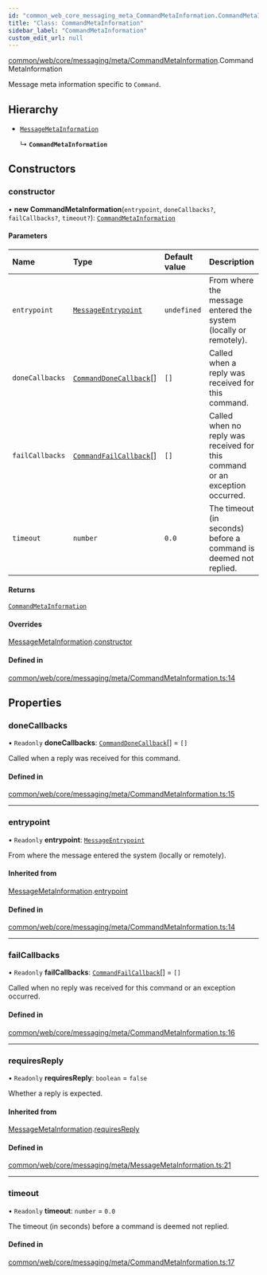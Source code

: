 ```yaml
---
id: "common_web_core_messaging_meta_CommandMetaInformation.CommandMetaInformation"
title: "Class: CommandMetaInformation"
sidebar_label: "CommandMetaInformation"
custom_edit_url: null
---
```


[common/web/core/messaging/meta/CommandMetaInformation](../modules/common_web_core_messaging_meta_CommandMetaInformation.md).CommandMetaInformation

Message meta information specific to ``Command``.

## Hierarchy

- [`MessageMetaInformation`](common_web_core_messaging_meta_MessageMetaInformation.MessageMetaInformation.md)

  ↳ **`CommandMetaInformation`**

## Constructors

### constructor

• **new CommandMetaInformation**(`entrypoint`, `doneCallbacks?`, `failCallbacks?`, `timeout?`): [`CommandMetaInformation`](common_web_core_messaging_meta_CommandMetaInformation.CommandMetaInformation.md)

#### Parameters

| Name | Type | Default value | Description |
| :------ | :------ | :------ | :------ |
| `entrypoint` | [`MessageEntrypoint`](../enums/common_web_core_messaging_meta_MessageMetaInformation.MessageEntrypoint.md) | `undefined` | From where the message entered the system (locally or remotely). |
| `doneCallbacks` | [`CommandDoneCallback`](../modules/common_web_core_messaging_CommandReply.md#commanddonecallback)[] | `[]` | Called when a reply was received for this command. |
| `failCallbacks` | [`CommandFailCallback`](../modules/common_web_core_messaging_CommandReply.md#commandfailcallback)[] | `[]` | Called when no reply was received for this command or an exception occurred. |
| `timeout` | `number` | `0.0` | The timeout (in seconds) before a command is deemed not replied. |

#### Returns

[`CommandMetaInformation`](common_web_core_messaging_meta_CommandMetaInformation.CommandMetaInformation.md)

#### Overrides

[MessageMetaInformation](common_web_core_messaging_meta_MessageMetaInformation.MessageMetaInformation.md).[constructor](common_web_core_messaging_meta_MessageMetaInformation.MessageMetaInformation.md#constructor)

#### Defined in

[common/web/core/messaging/meta/CommandMetaInformation.ts:14](https://github.com/Soroush9978/rds-ng/blob/165bdc6/src/common/web/core/messaging/meta/CommandMetaInformation.ts#L14)

## Properties

### doneCallbacks

• `Readonly` **doneCallbacks**: [`CommandDoneCallback`](../modules/common_web_core_messaging_CommandReply.md#commanddonecallback)[] = `[]`

Called when a reply was received for this command.

#### Defined in

[common/web/core/messaging/meta/CommandMetaInformation.ts:15](https://github.com/Soroush9978/rds-ng/blob/165bdc6/src/common/web/core/messaging/meta/CommandMetaInformation.ts#L15)

___

### entrypoint

• `Readonly` **entrypoint**: [`MessageEntrypoint`](../enums/common_web_core_messaging_meta_MessageMetaInformation.MessageEntrypoint.md)

From where the message entered the system (locally or remotely).

#### Inherited from

[MessageMetaInformation](common_web_core_messaging_meta_MessageMetaInformation.MessageMetaInformation.md).[entrypoint](common_web_core_messaging_meta_MessageMetaInformation.MessageMetaInformation.md#entrypoint)

#### Defined in

[common/web/core/messaging/meta/CommandMetaInformation.ts:14](https://github.com/Soroush9978/rds-ng/blob/165bdc6/src/common/web/core/messaging/meta/CommandMetaInformation.ts#L14)

___

### failCallbacks

• `Readonly` **failCallbacks**: [`CommandFailCallback`](../modules/common_web_core_messaging_CommandReply.md#commandfailcallback)[] = `[]`

Called when no reply was received for this command or an exception occurred.

#### Defined in

[common/web/core/messaging/meta/CommandMetaInformation.ts:16](https://github.com/Soroush9978/rds-ng/blob/165bdc6/src/common/web/core/messaging/meta/CommandMetaInformation.ts#L16)

___

### requiresReply

• `Readonly` **requiresReply**: `boolean` = `false`

Whether a reply is expected.

#### Inherited from

[MessageMetaInformation](common_web_core_messaging_meta_MessageMetaInformation.MessageMetaInformation.md).[requiresReply](common_web_core_messaging_meta_MessageMetaInformation.MessageMetaInformation.md#requiresreply)

#### Defined in

[common/web/core/messaging/meta/MessageMetaInformation.ts:21](https://github.com/Soroush9978/rds-ng/blob/165bdc6/src/common/web/core/messaging/meta/MessageMetaInformation.ts#L21)

___

### timeout

• `Readonly` **timeout**: `number` = `0.0`

The timeout (in seconds) before a command is deemed not replied.

#### Defined in

[common/web/core/messaging/meta/CommandMetaInformation.ts:17](https://github.com/Soroush9978/rds-ng/blob/165bdc6/src/common/web/core/messaging/meta/CommandMetaInformation.ts#L17)
